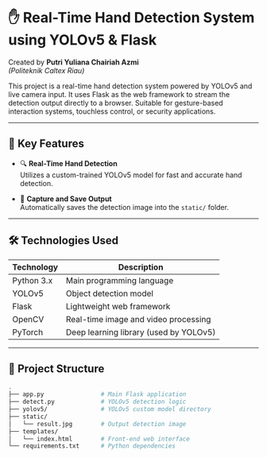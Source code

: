 # ✋ Real-Time Hand Detection System using YOLOv5 & Flask

Created by **Putri Yuliana Chairiah Azmi**  
*(Politeknik Caltex Riau)*

This project is a real-time hand detection system powered by YOLOv5 and live camera input. It uses Flask as the web framework to stream the detection output directly to a browser. Suitable for gesture-based interaction systems, touchless control, or security applications.

---

## 🚀 Key Features

- 🔍 **Real-Time Hand Detection**  
  Utilizes a custom-trained YOLOv5 model for fast and accurate hand detection.

- 📸 **Capture and Save Output**  
  Automatically saves the detection image into the `static/` folder.

---

## 🛠 Technologies Used

| Technology | Description |
|------------|-------------|
| Python 3.x | Main programming language |
| YOLOv5     | Object detection model |
| Flask      | Lightweight web framework |
| OpenCV     | Real-time image and video processing |
| PyTorch    | Deep learning library (used by YOLOv5) |

---

## 📁 Project Structure

```bash
.
├── app.py                # Main Flask application
├── detect.py             # YOLOv5 detection logic
├── yolov5/               # YOLOv5 custom model directory
├── static/
│   └── result.jpg        # Output detection image
├── templates/
│   └── index.html        # Front-end web interface
└── requirements.txt      # Python dependencies
